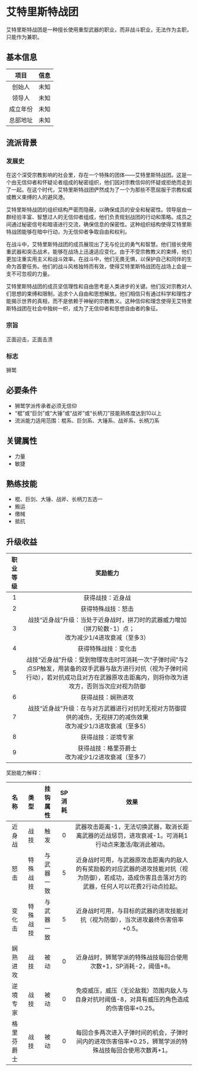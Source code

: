 # 艾特里斯特战团

艾特里斯特战团是一种擅长使用重型武器的职业，而非战斗职业，无法作为主职，只能作为兼职。

## 基本信息

项目|信息
:--:|:--:
创始人|未知
领导人|未知
成立年份|未知
总部地址|未知

## 流派背景

### 发展史

在这个深受宗教影响的社会里，存在一个特殊的团体——艾特里斯特战团。这是一个由无信仰者和怀疑论者组成的秘密组织，他们因对宗教信仰的怀疑或拒绝而走到了一起。在这个时代，艾特里斯特战团俨然成为了一个为那些不愿屈服于宗教权威或教义束缚的人的避风港。

艾特里斯特战团的组织结构严密而隐蔽，以确保成员的安全和秘密性。领导层由一群经验丰富、智慧过人的无信仰者组成，他们负责规划战团的行动和策略。成员之间通过秘密信号和暗语进行交流，确保信息的保密性。这种组织结构使得艾特里斯特战团能够在暗中行动，为无信仰者争取自由和权利。

在战斗中，艾特里斯特战团的成员展现出了无与伦比的勇气和智慧。他们擅长使用重武器和突击战术，能够在战场上迅速适应变化。由于不受宗教教义的束缚，他们更加注重实用主义和战斗效率。在战斗中，他们无畏无惧，以保护自己和同伴的生命为首要任务。他们的战斗风格独特而有效，使得艾特里斯特战团在战场上会是一支不可忽视的力量。

艾特里斯特战团的成员坚信理性和自由思考是人类进步的关键。他们反对宗教对人们思想的束缚和限制，追求个人自由和思想解放。他们相信只有通过科学和理性才能揭示世界的真相，而不是依赖于神秘的宗教教义。这种信仰和理念使得无艾特里斯特战团在社会中独树一帜，成为了无信仰者和思想自由者的象征。

### 宗旨

正面迎击，正面击溃

### 标志

狮鹫

## 必要条件

* 狮鹫学派传承者必须无信仰
* “棍”或“巨剑”或“大锤”或“战斧”或“长柄刀”技能熟练度达到10以上
* 流派能力适用范围：棍系、巨剑系、大锤系、战斧系、长柄刀系

## 关键属性

* 力量
* 敏捷

## 熟练技能

* 棍、巨剑、大锤、战斧、长柄刀五选一
* 搬运
* 缴械
* 抵抗

## 升级收益

职业等级|奖励能力
:--:|:--:
1|获得战技：近身战
2|获得特殊战技：怒击
3|战技“近身战”升级：当处于近身战时，拼刀时的武器威力增加（拼刀轮数-1）点；<br>改为减少1/4进攻衰减（至多3）
4|获得特殊战技：变化击
5|战技“近身战”升级：受到物理攻击时可消耗一次“子弹时间”与2点SP触发，用装备的双手武器与敌方进行对抗（视为子弹时间行动），若对抗成功且对方在武器原攻击距离内，则将你改为进攻方，否则当次应对视为防御
6|获得战技：娴熟进攻
7|战技“近身战”升级：在与对方武器进行对抗时无视对方防御提供的减伤，无视拼刀的减伤效果<br>改为减少1/3进攻衰减（至多5）
8|获得战技：逆境专家
9|获得战技：格里芬爵士<br>改为减少1/2进攻衰减（至多7）

奖励能力解释：

名称|类型|挂钩属性|SP消耗|效果
:--:|:--:|:--:|:--:|:--:
近身战|战技|触发|0|武器攻击距离-1，无法切换武器，取消长距离武器的近战惩罚，进攻衰减-1。可消耗1行动点来激活/取消此被动。
怒击|特殊战技|与武器一致|5|近身战时可用，与武器原攻击距离内的敌人的有奖励骰的对应武器的进攻技能对抗（视为防御），若成功，造成伤害且击落对方的武器，任何人可以花费2行动点捡起。
变化击|特殊战技|与武器一致|5|近身战时可用，与目标的武器的进攻技能对抗（视为防御），当次进攻最终伤害倍率+0.5。
娴熟进攻|战技|被动|0|近身战时，狮鹫学派的特殊战技每回合使用次数+1，SP消耗-2，阈值+8。
逆境专家|战技|被动|0|免疫威压，威压（无论敌我）范围内敌人与自身对抗时阈值-8，对具有威压的角色造成的伤害倍率+0.25。
格里芬爵士|战技|被动|0|每回合多两次进入子弹时间的机会，子弹时间内的进攻伤害倍率+0.25，狮鹫学派的特殊战技每回合使用次数再+1。
